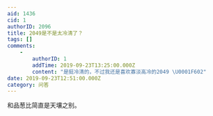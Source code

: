 ```yaml
---
aid: 1436
cid: 1
authorID: 2096
title: 2049是不是太冷清了？
tags: []
comments:
    -
        authorID: 1
        addTime: 2019-09-23T13:25:00.000Z
        content: "是挺冷清的，不过我还是喜欢寡淡高冷的2049 \U0001F602️"
date: 2019-09-23T12:51:00.000Z
category: 问答
---
```


和品葱比简直是天壤之别。
